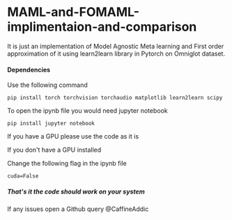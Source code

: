 # MAML-and-FOMAML-implimentaion-and-comparison
It is just an implementation of Model Agnostic Meta learning and First order approximation of it using learn2learn library in Pytorch on Omniglot dataset.


#### Dependencies

Use the following command

```
pip install torch torchvision torchaudio matplotlib learn2learn scipy
```

To open the ipynb file you would need jupyter notebook

```
pip install jupyter notebook
```

If you have a GPU please use the code as it is

If you don't have a GPU installed

Change the following flag in the ipynb file

```
cuda=False
```

##### That's it the code should work on your system

If any issues open a Github query @CaffineAddic

